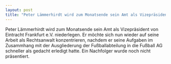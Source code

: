 ```yaml
---
layout: post
title: "Peter Lämmerhirdt wird zum Monatsende sein Amt als Vizepräsident von Eintracht Frankfurt e.V."
---
```


Peter Lämmerhirdt wird zum Monatsende sein Amt als Vizepräsident von Eintracht Frankfurt e.V. niederlegen. Er möchte sich nun wieder auf seine Arbeit als Rechtsanwalt konzentrieren, nachdem er seine Aufgaben im Zusammhang mit der Ausgliederung der Fußballabteilung in die Fußball AG schneller als gedacht erledigt hatte. Ein Nachfolger wurde noch nicht präsentiert.
